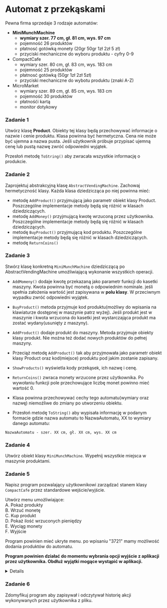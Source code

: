 # Automat z przekąskami
Pewna firma sprzedaje 3 rodzaje automatów:
- **MiniMunchMachine**
    - **wymiary szer. 77 cm, gł. 81 cm, wys. 97 cm**
    - pojemność 26 produktów
    - płatnosć gotówką monety (20gr 50gr 1zł 2zł 5 zł)
    - przyciski mechaniczne do wyboru produktu - cyfry 0-9
- CompactCafe
    - wymiary szer. 80 cm, gł. 83 cm, wys. 183 cm
    - pojemność 25 produktów
    - płatnosć gotówką (50gr 1zł 2zł 5zł)
    - przyciski mechaniczne do wybotu produktu (znaki A-Z)
- MicroMarket
    - wymiary szer. 89 cm, gł. 85 cm, wys. 183 cm
    - pojemność 30 produktów
    - płatnośći kartą
    - monitor dotykowy

### Zadanie 1
Utwórz klasę **Product**. Obiekty tej klasy będą przechowywać informacje o nazwie i cenie produktu. Klasa powinna być hermetyczna. Cena nie może być ujemna a nazwa pusta. Jeśli użytkownik próbuje przypisać ujemną cenę lub pustą nazwę zwróć odpowiedni wyjątek.

Przesłoń metodę `ToString()` aby zwracała wszystkie informację o produkcie.

### Zadanie 2

Zaprojektuj abstrakcyjną klasę `AbstractVendingMachine`. Zachowaj hermetyczność klasy.
Każda klasa dziedzicząca po niej powinna mieć:
- metodę `AddProduct()` przyjmującą jako parametr obiekt klasy Product. Poszczególne implementacje metody będą się różnić w klasach dziedziczących.
- metodę `AddMoney()` przyjmującą kwotę wrzuconą przez użytkownika. Poszczególne implementacje metody będą się różnić w klasach dziedziczących.
- metodę `BuyProduct()` przyjmującą kod produktu. Poszczególne implementacje metody będą się różnić w klasach dziedziczących.
- metodę `ReturnCoins()`

### Zadanie 3

Stwórz klasę konkretną `MiniMunchMachine` dziedziczącą po AbstractVendingMachine umożliwiającą wykonanie wszystkich operacji.
- `AddMomeny()` dodaje kwotę przekazaną jako parametr funkcji do kasetki maszyny. Kwota powinna być monetą o odpowiednim nominale. jeśli spełnia założenia wartość jest zapisywana w **polu klasy**. W przeciwnym wypadku zwróć odpowiedni wyjątek.

- `BuyProduct()` metoda przyjmuje kod produktu(możliwy do wpisania na klawiaturze dostępnej w maszynie patrz wyżej). Jeśli produkt jest w maszynie i kwota wrzucona do kasetki jest wystarczająca produkt ma zostać wydany(usunięty z maszyny).

- `AddProduct()` dodaje produkt do maszyny. Metoda przyjmuje obiekty klasy produkt. Nie można też dodać nowych produktów do pełnej maszyny.

- Przeciąż metodę `AddProduct()` tak aby przyjmowała jako parametr obiekt klasy Product oraz kod(miejsce) produktu pod jakim zostanie zapisany.

- `ShowProducts()` wyświetla kody przekąsek, ich nazwę i cenę.

- `ReturnCoins()` zwraca monety wrzucone przez użytkownika. Po wywołaniu funkcji pole przechowujące liczbę monet powinno mieć wartość 0.

- Klasa powinna przechowywać cechy tego automatu(wymiary oraz nazwę) niemożliwe do zmiany po utworzeniu obiektu.

- Przesłoń metodę `ToString()` aby wypisała informację w podanym formacie gdzie nazwa automatu to NazwaAutomatu, XX to wymiary danego automatu:
```
NazwaAutomatu - szer. XX cm, gł. XX cm, wys. XX cm
```

### Zadanie 4

Utwórz obiekt klasy `MiniMunchMachine`. Wypełnij wszystkie miejsca w maszynie produktami.


### Zadanie 5 

Napisz program pozwalający użytkownikowi zarządzać stanem klasy `CompactCafe` przez standardowe wejście/wyjście.

Utwórz menu umożliwiające:<br>
A. Pokaż produkty<br>
B. Wrzuć monetę<br>
C. Kup produkt<br>
D. Pokaż ilość wrzuconych pieniędzy<br>
E. Wyciąg monety<br>
F. Wyjście<br>

Program powinien mieć ukryte menu. po wpisaniu "3721" mamy możliwość dodania produktów do automatu. 

**Program powinien działać do momentu wybrania opcji wyjście z aplikacji przez użytkownika. Obdłuż wyjątki mogące wystąpić w aplikacji.**

<details>

1. Pokaż produkty

wyświetla listę produktów dostępnych w automacie. Lista powinna być czytelna i pozwolić określić jaki kod należy wprowadzić, nazwę produktu oraz cenę jaką za dany produkt zapłacimy.

2. Wrzuć monetę

Program prosi użytkownika o wpisanie wartości następnie dodaje tę wartość do automatu za pomocą odpowiedniej metody. Przy pobieraniu danych od użytkownika mogą wystąpić wyjątki.

3. Kup produkt

Program prosi użytkownika o wpisanie kodu produktu a następnie wywołuje odpowiednią metodę na obiekcie przekazując pobraną wartość. Tutaj też mogą pojawić się wyjątki. Użytkownik powinien widzieć co jest nie tak. Czy kwota jest zbyt mała czy wpisał zły kod.

4. Pokaż ilość wrzuconych pieniędzy

Wyświetla ilość pieniędzy znajdujących się w automacie. Z odpowiednią adnotacją poprzedzającą. Sama liczba w konsoli niewiele mówi.

5. Wyciąg monety

Wywołuje metodę ReturnCoins i wyświetla komunikat który infomruje użytkownika jaka kwota została zwrócona.

6. Wyjście

Wyjście z programu

Po wpisaniu kodu 3721 ukryte menu powinno pobrać od użytkownika nazwę oraz cenę produktu a następnie utworzyć nowy produkt i dodać do maszyny wykorzytując odpowiednią metodę. 

</details>

### Zadanie 6
Zdomyfikuj program aby zapisywał i odczytywał  historię akcji wykonywanych przez użytkownika z pliku.







